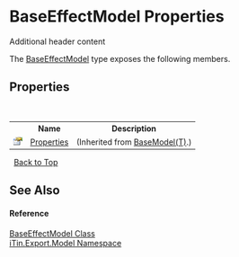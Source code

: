 # BaseEffectModel Properties
Additional header content 

The <a href="2b4f9e9a-8ad4-0734-6dc5-ca8a7e80c48e">BaseEffectModel</a> type exposes the following members.


## Properties
&nbsp;<table><tr><th></th><th>Name</th><th>Description</th></tr><tr><td>![Public property](media/pubproperty.gif "Public property")</td><td><a href="7e88785e-5670-4515-defa-d3f60ae16111">Properties</a></td><td> (Inherited from <a href="6632f561-4175-f1f2-939c-ac8b10159529">BaseModel(T)</a>.)</td></tr></table>&nbsp;
<a href="#baseeffectmodel-properties">Back to Top</a>

## See Also


#### Reference
<a href="2b4f9e9a-8ad4-0734-6dc5-ca8a7e80c48e">BaseEffectModel Class</a><br /><a href="ef57ffcc-e95e-b212-5a46-9aa6f5a3511f">iTin.Export.Model Namespace</a><br />